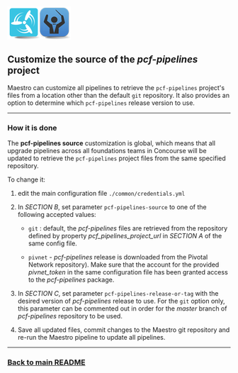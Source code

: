 ![PCF Pipelines Maestro](https://github.com/lsilvapvt/pcf-pipelines-maestro/raw/master/common/images/maestro_combined_icon.png)

## Customize the source of the *pcf-pipelines* project

Maestro can customize all pipelines to retrieve the `pcf-pipelines` project's files from a location other than the default `git` repository. It also provides an option to determine which `pcf-pipelines` release version to use.

---
### How it is done

The **pcf-pipelines source** customization is global, which means that all upgrade pipelines across all foundations teams in Concourse will be updated to retrieve the `pcf-pipelines` project files from the same specified repository.

To change it:

1. edit the main configuration file `./common/credentials.yml`  

1. In *SECTION B*, set parameter `pcf-pipelines-source` to one of the following accepted values:  

   - `git` : default, the *pcf-pipelines* files are retrieved from the repository defined by property _pcf_pipelines_project_url_ in *SECTION A* of the same config file.  

   - `pivnet` - *pcf-pipelines* release is downloaded from the Pivotal Network repository). Make sure that the account for the provided *pivnet_token* in the same configuration file has been granted access to the *pcf-pipelines* package.   

1. In *SECTION C*, set parameter `pcf-pipelines-release-or-tag` with the desired version of *pcf-pipelines* release to use. For the `git` option only, this parameter can be commented out in order for the *master* branch of *pcf-pipelines* repository to be used.    

1. Save all updated files, commit changes to the Maestro git repository and re-run the Maestro pipeline to update all pipelines.  

---
### [Back to main README](../README.md)
